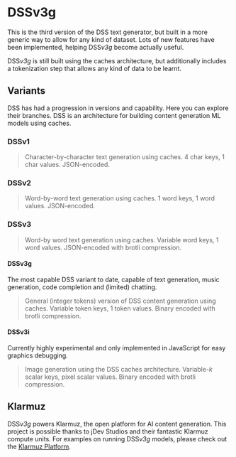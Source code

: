 
# DSSv3g
This is the third version of the DSS text generator, but built in a more generic way to allow for any kind of dataset.
Lots of new features have been implemented, helping DSS*v3g* become actually useful.


DSS*v3g* is still built using the caches architecture, but additionally includes a tokenization step that allows any kind of data to be learnt.

## Variants
DSS has had a progression in versions and capability. Here you can explore their branches.
DSS is an architecture for building content generation ML models using caches.

### DSSv1
> Character-by-character text generation using caches. 4 char keys, 1 char values. JSON-encoded.

### DSSv2
> Word-by-word text generation using caches. 1 word keys, 1 word values. JSON-encoded.

### DSSv3
> Word-by word text generation using caches. Variable word keys, 1 word values. JSON-encoded with brotli compression.

#### DSSv3g
The most capable DSS variant to date, capable of text generation, music generation, code completion and (limited) chatting.
> General (integer tokens) version of DSS content generation using caches. Variable token keys, 1 token values. Binary encoded with brotli compression.

#### DSSv3i
Currently highly experimental and only implemented in JavaScript for easy graphics debugging.
> Image generation using the DSS caches architecture. Variable-*k* scalar keys, pixel scalar values. Binary encoded with brotli compression.

## Klarmuz
DSS*v3g* powers Klarmuz, the open platform for AI content generation. This project is possible thanks to jDev Studios and their fantastic Klarmuz compute units.
For examples on running DSS*v3g* models, please check out the [Klarmuz Platform](https://jdevstudios.es/klarmuz).
